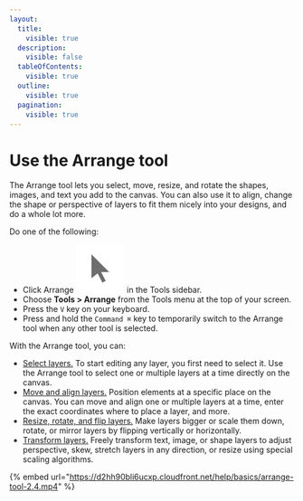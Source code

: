 ```yaml
---
layout:
  title:
    visible: true
  description:
    visible: false
  tableOfContents:
    visible: true
  outline:
    visible: true
  pagination:
    visible: true
---
```


# Use the Arrange tool

The Arrange tool lets you select, move, resize, and rotate the shapes, images, and text you add to the canvas. You can also use it to align, change the shape or perspective of layers to fit them nicely into your designs, and do a whole lot more.

Do one of the following:

* Click Arrange <img src="../.gitbook/assets/Arrange.png" alt="" data-size="line"> in the Tools sidebar.
* Choose **Tools > Arrange** from the Tools menu at the top of your screen.
* Press the `V` key on your keyboard.
* Press and hold the `Command ⌘` key to temporarily switch to the Arrange tool when any other tool is selected.

With the Arrange tool, you can:

* [Select layers.](select-layers.md) To start editing any layer, you first need to select it. Use the Arrange tool to select one or multiple layers at a time directly on the canvas.
* [Move and align layers.](move-and-align-layers.md) Position elements at a specific place on the canvas. You can move and align one or multiple layers at a time, enter the exact coordinates where to place a layer, and more.
* [Resize, rotate, and flip layers.](resize-rotate-and-flip-layers.md) Make layers bigger or scale them down, rotate, or mirror layers by flipping vertically or horizontally.
* [Transform layers.](transform-layers.md) Freely transform text, image, or shape layers to adjust perspective, skew, stretch layers in any direction, or resize using special scaling algorithms.

{% embed url="https://d2hh90bli6ucxp.cloudfront.net/help/basics/arrange-tool-2.4.mp4" %}
